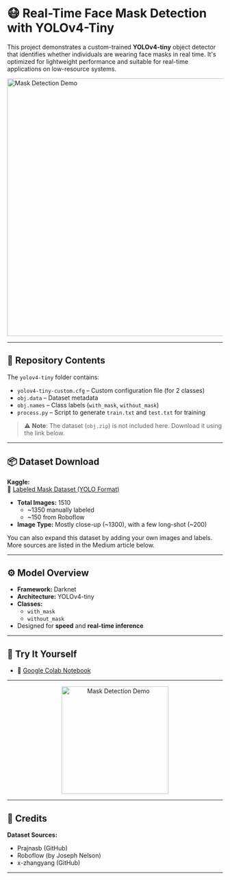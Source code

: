 # 😷 Real-Time Face Mask Detection with YOLOv4-Tiny

This project demonstrates a custom-trained **YOLOv4-tiny** object detector that identifies whether individuals are wearing face masks in real time. It's optimized for lightweight performance and suitable for real-time applications on low-resource systems.

<p>
  <img src="https://github.com/kwijesinghe97/CUSTOM-YOLOv4-Tiny-Model-for-Face-Mask-Detection-in-Real-Time/blob/main/demo.gif?raw=true" alt="Mask Detection Demo" width="600"/>
</p>


---

## 📁 Repository Contents

The `yolov4-tiny` folder contains:
- `yolov4-tiny-custom.cfg` – Custom configuration file (for 2 classes)
- `obj.data` – Dataset metadata
- `obj.names` – Class labels (`with_mask`, `without_mask`)
- `process.py` – Script to generate `train.txt` and `test.txt` for training

> ⚠️ **Note**: The dataset (`obj.zip`) is not included here. Download it using the link below.

---

## 📦 Dataset Download

**Kaggle:**  
🔗 [Labeled Mask Dataset (YOLO Format)](https://www.kaggle.com/techzizou/labeled-mask-dataset-yolo-darknet)

- **Total Images:** 1510  
  - ~1350 manually labeled  
  - ~150 from Roboflow
- **Image Type:** Mostly close-up (~1300), with a few long-shot (~200)

You can also expand this dataset by adding your own images and labels. More sources are listed in the Medium article below.

---

## ⚙️ Model Overview

- **Framework:** Darknet  
- **Architecture:** YOLOv4-tiny  
- **Classes:**  
  - `with_mask`  
  - `without_mask`  
- Designed for **speed** and **real-time inference**

---

## 🚀 Try It Yourself

- 📔 [Google Colab Notebook](https://drive.google.com/file/d/1mhg7imcCQNVfmQsyU3H060uN9CWXJ-OH/view?usp=sharing)  


---
<p align="center">
  <img src="https://github.com/kwijesinghe97/CUSTOM-YOLOv4-Tiny-Model-for-Face-Mask-Detection-in-Real-Time/blob/main/demo2.gif?raw=true" alt="Mask Detection Demo" width="250"/>
</p>

---

## 🙌 Credits

**Dataset Sources:**
- Prajnasb (GitHub)  
- Roboflow (by Joseph Nelson)  
- x-zhangyang (GitHub)

---
